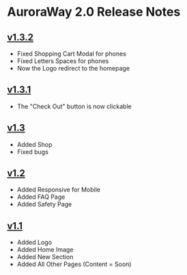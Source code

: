 # AuroraWay 2.0 Release Notes

## [v1.3.2](https://github.com/Shonned/AuroraWay2.0)

* Fixed Shopping Cart Modal for phones
* Fixed Letters Spaces for phones
* Now the Logo redirect to the homepage

## [v1.3.1](https://github.com/Shonned/AuroraWay2.0)

* The "Check Out" button is now clickable

## [v1.3](https://github.com/Shonned/AuroraWay2.0)

* Added Shop
* Fixed bugs

## [v1.2](https://github.com/Shonned/AuroraWay2.0)

* Added Responsive for Mobile
* Added FAQ Page
* Added Safety Page

## [v1.1](https://github.com/Shonned/AuroraWay2.0)

* Added Logo
* Added Home Image
* Added New Section
* Added All Other Pages (Content = Soon)
